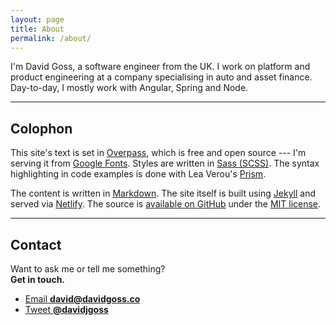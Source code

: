 ```yaml
---
layout: page
title: About
permalink: /about/
---
```


I'm David Goss, a software engineer from the UK. I work on platform and product engineering at a company specialising in auto and asset finance. Day-to-day, I mostly work with Angular, Spring and Node.

- - -

## Colophon

This site's text is set in [Overpass](http://overpassfont.org/), which is free and open source --- I'm serving it from [Google Fonts](https://fonts.google.com/specimen/Overpass?selection.family=Overpass+Mono%7COverpass:400,400i,700,700i). Styles are written in [Sass (SCSS)](http://sass-lang.com/). The syntax highlighting in code examples is done with Lea Verou's [Prism](http://prismjs.com/).

The content is written in [Markdown](https://daringfireball.net/projects/markdown/). The site itself is built using [Jekyll](http://jekyllrb.com) and served via [Netlify](https://www.netlify.com/). The source is [available on GitHub](https://github.com/davidjgoss/davidjgoss.co) under the [MIT license](https://opensource.org/licenses/MIT).

- - - 

## Contact

Want to ask me or tell me something?<br/>
**Get in touch.**

- [Email **david@davidgoss.co**](mailto:david@davidgoss.co)
- [Tweet **@davidjgoss**](https://twitter.com/intent/tweet?text=@davidjgoss)
